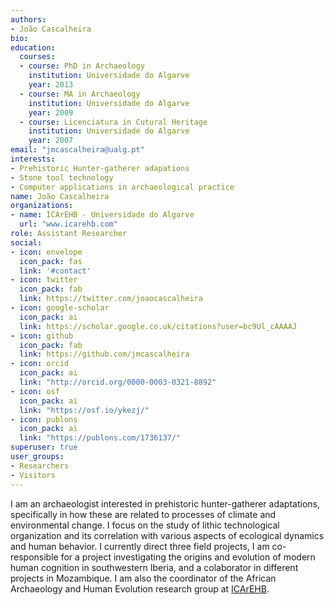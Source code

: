 ```yaml
---
authors:
- João Cascalheira
bio:
education:
  courses:
  - course: PhD in Archaeology
    institution: Universidade do Algarve
    year: 2013
  - course: MA in Archaeology
    institution: Universidade do Algarve
    year: 2009
  - course: Licenciatura in Cutural Heritage
    institution: Universidade do Algarve
    year: 2007
email: "jmcascalheira@ualg.pt"
interests:
- Prehistoric Hunter-gatherer adapations
- Stone tool technology
- Computer applications in archaeological practice
name: João Cascalheira
organizations:
- name: ICArEHB - Universidade do Algarve
  url: "www.icarehb.com"
role: Assistant Researcher
social:
- icon: envelope
  icon_pack: fas
  link: '#contact'
- icon: twitter
  icon_pack: fab
  link: https://twitter.com/joaocascalheira
- icon: google-scholar
  icon_pack: ai
  link: https://scholar.google.co.uk/citations?user=bc9Ul_cAAAAJ
- icon: github
  icon_pack: fab
  link: https://github.com/jmcascalheira
- icon: orcid
  icon_pack: ai
  link: "http://orcid.org/0000-0003-0321-8892"
- icon: osf
  icon_pack: ai
  link: "https://osf.io/ykezj/"
- icon: publons
  icon_pack: ai
  link: "https://publons.com/1736137/"
superuser: true
user_groups:
- Researchers
- Visitors
---
```


I am an archaeologist interested in prehistoric hunter-gatherer adaptations, specifically in how these are related to processes of climate and environmental change. I focus on the study of lithic technological organization and its correlation with various aspects of ecological dynamics and human behavior. I currently direct three field projects, I am co-responsible for a project investigating the origins and evolution of modern human cognition in southwestern Iberia, and a colaborator in different projects in Mozambique. I am also the coordinator of the African Archaeology and Human Evolution research group at [ICArEHB](www.icarehb.com).